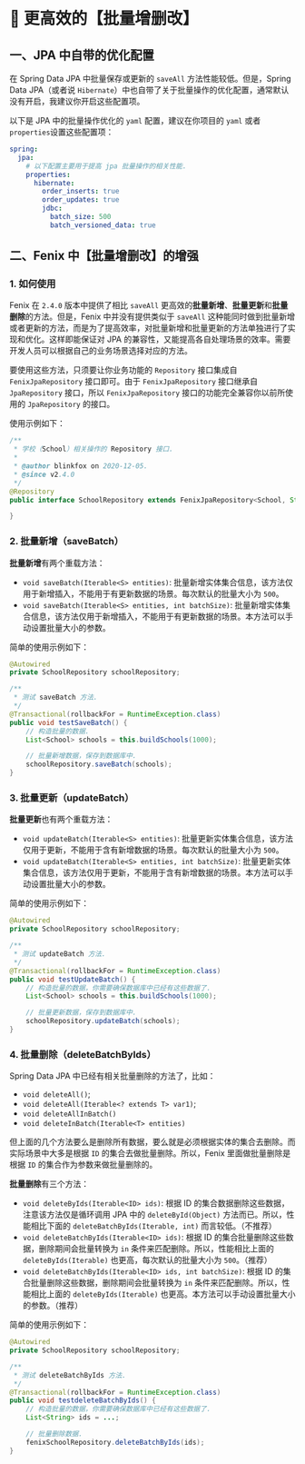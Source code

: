 # 🚀 更高效的【批量增删改】

## 一、JPA 中自带的优化配置

在 Spring Data JPA 中批量保存或更新的 `saveAll` 方法性能较低。但是，Spring Data JPA（或者说 `Hibernate`）中也自带了关于批量操作的优化配置，通常默认没有开启，我建议你开启这些配置项。

以下是 JPA 中的批量操作优化的 `yaml` 配置，建议在你项目的 `yaml` 或者 `properties`设置这些配置项：

```yaml
spring:
  jpa:
    # 以下配置主要用于提高 jpa 批量操作的相关性能.
    properties:
      hibernate:
        order_inserts: true
        order_updates: true
        jdbc:
          batch_size: 500
          batch_versioned_data: true
```

## 二、Fenix 中【批量增删改】的增强

### 1. 如何使用

Fenix 在 `2.4.0` 版本中提供了相比 `saveAll` 更高效的**批量新增**、**批量更新**和**批量删除**的方法。但是，Fenix 中并没有提供类似于 `saveAll` 这种能同时做到批量新增或者更新的方法，而是为了提高效率，对批量新增和批量更新的方法单独进行了实现和优化。这样即能保证对 JPA 的兼容性，又能提高各自处理场景的效率。需要开发人员可以根据自己的业务场景选择对应的方法。

要使用这些方法，只须要让你业务功能的 `Repository` 接口集成自 `FenixJpaRepository` 接口即可。由于 `FenixJpaRepository` 接口继承自 `JpaRepository` 接口，所以 `FenixJpaRepository` 接口的功能完全兼容你以前所使用的 `JpaRepository` 的接口。

使用示例如下：

```java
/**
 * 学校（School）相关操作的 Repository 接口.
 *
 * @author blinkfox on 2020-12-05.
 * @since v2.4.0
 */
@Repository
public interface SchoolRepository extends FenixJpaRepository<School, String> {

}
```

### 2. 批量新增（saveBatch）

**批量新增**有两个重载方法：

- `void saveBatch(Iterable<S> entities)`: 批量新增实体集合信息，该方法仅用于新增插入，不能用于有更新数据的场景。每次默认的批量大小为 `500`。
- `void saveBatch(Iterable<S> entities, int batchSize)`: 批量新增实体集合信息，该方法仅用于新增插入，不能用于有更新数据的场景。本方法可以手动设置批量大小的参数。

简单的使用示例如下：

```java
@Autowired
private SchoolRepository schoolRepository;

/**
 * 测试 saveBatch 方法.
 */
@Transactional(rollbackFor = RuntimeException.class)
public void testSaveBatch() {
    // 构造批量的数据.
    List<School> schools = this.buildSchools(1000);

    // 批量新增数据，保存到数据库中.
    schoolRepository.saveBatch(schools);
}
```

### 3. 批量更新（updateBatch）

**批量更新**也有两个重载方法：

- `void updateBatch(Iterable<S> entities)`: 批量更新实体集合信息，该方法仅用于更新，不能用于含有新增数据的场景。每次默认的批量大小为 `500`。
- `void updateBatch(Iterable<S> entities, int batchSize)`: 批量更新实体集合信息，该方法仅用于更新，不能用于含有新增数据的场景。本方法可以手动设置批量大小的参数。

简单的使用示例如下：

```java
@Autowired
private SchoolRepository schoolRepository;

/**
 * 测试 updateBatch 方法.
 */
@Transactional(rollbackFor = RuntimeException.class)
public void testUpdateBatch() {
    // 构造批量的数据，你需要确保数据库中已经有这些数据了.
    List<School> schools = this.buildSchools(1000);

    // 批量更新数据，保存到数据库中.
    schoolRepository.updateBatch(schools);
}
```

### 4. 批量删除（deleteBatchByIds）

Spring Data JPA 中已经有相关批量删除的方法了，比如：

- `void deleteAll()`;
- `void deleteAll(Iterable<? extends T> var1)`;
- `void deleteAllInBatch()`
- `void deleteInBatch(Iterable<T> entities)`

但上面的几个方法要么是删除所有数据，要么就是必须根据实体的集合去删除。而实际场景中大多是根据 `ID` 的集合去做批量删除。所以，Fenix 里面做批量删除是根据 `ID` 的集合作为参数来做批量删除的。

**批量删除**有三个方法：

- `void deleteByIds(Iterable<ID> ids)`: 根据 ID 的集合数据删除这些数据，注意该方法仅是循环调用 JPA 中的 `deleteById(Object)` 方法而已。所以，性能相比下面的 `deleteBatchByIds(Iterable, int)` 而言较低。（不推荐）
- `void deleteBatchByIds(Iterable<ID> ids)`: 根据 ID 的集合批量删除这些数据，删除期间会批量转换为 `in` 条件来匹配删除。所以，性能相比上面的 `deleteByIds(Iterable)` 也更高，每次默认的批量大小为 `500`。（推荐）
- `void deleteBatchByIds(Iterable<ID> ids, int batchSize)`: 根据 ID 的集合批量删除这些数据，删除期间会批量转换为 `in` 条件来匹配删除。所以，性能相比上面的 `deleteByIds(Iterable)` 也更高。本方法可以手动设置批量大小的参数。（推荐）

简单的使用示例如下：

```java
@Autowired
private SchoolRepository schoolRepository;

/**
 * 测试 deleteBatchByIds 方法.
 */
@Transactional(rollbackFor = RuntimeException.class)
public void testdeleteBatchByIds() {
    // 构造批量的数据，你需要确保数据库中已经有这些数据了.
    List<String> ids = ...;

    // 批量删除数据.
    fenixSchoolRepository.deleteBatchByIds(ids);
}
```
